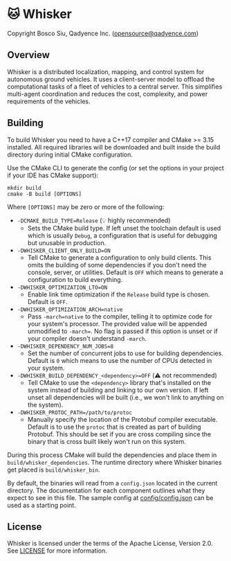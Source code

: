 # 🐱 Whisker

Copyright Bosco Siu, Qadyence Inc. (<opensource@qadyence.com>)

## Overview

Whisker is a distributed localization, mapping, and control system for autonomous ground vehicles.  It uses a client-server model to offload the computational tasks of a fleet of vehicles to a central server.  This simplifies multi-agent coordination and reduces the cost, complexity, and power requirements of the vehicles.

## Building

To build Whisker you need to have a C++17 compiler and CMake >= 3.15 installed.  All required libraries will be downloaded and built inside the build directory during initial CMake configuration.

Use the CMake CLI to generate the config (or set the options in your project if your IDE has CMake support):

```
mkdir build
cmake -B build [OPTIONS]
```

Where `[OPTIONS]` may be zero or more of the following:

- `-DCMAKE_BUILD_TYPE=Release` (💡 highly recommended)
  - Sets the CMake build type.  If left unset the toolchain default is used which is usually `Debug`, a configuration that is useful for debugging but unusable in production.
- `-DWHISKER_CLIENT_ONLY_BUILD=ON`
  - Tell CMake to generate a configuration to only build clients.  This omits the building of some dependencies if you don't need the console, server, or utilities.  Default is `OFF` which means to generate a configuration to build everything.
- `-DWHISKER_OPTIMIZATION_LTO=ON`
  - Enable link time optimization if the `Release` build type is chosen.  Default is `OFF`.
- `-DWHISKER_OPTIMIZATION_ARCH=native`
  - Pass `-march=native` to the compiler, telling it to optimize code for your system's processor.  The provided value will be appended unmodified to `-march=`.  No flag is passed if this option is unset or if your compiler doesn't understand `-march`.
- `-DWHISKER_DEPENDENCY_NUM_JOBS=8`
  - Set the number of concurrent jobs to use for building dependencies.  Default is `0` which means to use the number of CPUs detected in your system.
- `-DWHISKER_BUILD_DEPENDENCY_<dependency>=OFF` (⚠️ not recommended)
  - Tell CMake to use the `<dependency>` library that's installed on the system instead of building and linking to our own version.  If left unset all dependencies will be built (i.e., we won't link to anything on the system).
- `-DWHISKER_PROTOC_PATH=/path/to/protoc`
  - Manually specify the location of the Protobuf compiler executable.  Default is to use the `protoc` that is created as part of building Protobuf.  This should be set if you are cross compiling since the binary that is cross built likely won't run on this system.

During this process CMake will build the dependencies and place them in `build/whisker_dependencies`.  The runtime directory where Whisker binaries get placed is `build/whisker_bin`.

By default, the binaries will read from a `config.json` located in the current directory.  The documentation for each component outlines what they expect to see in this file.  The sample config at [config/config.json](config/config.json) can be used as a starting point.

## License

Whisker is licensed under the terms of the Apache License, Version 2.0.  See [LICENSE](LICENSE) for more information.
